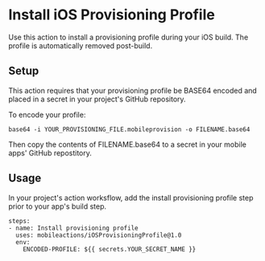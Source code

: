 # Install iOS Provisioning Profile

Use this action to install a provisioning profile during your iOS build. The profile is automatically removed post-build.

## Setup

This action requires that your provisioning profile be BASE64 encoded and placed in a secret in your project's GitHub repository.

To encode your profile:

```
base64 -i YOUR_PROVISIONING_FILE.mobileprovision -o FILENAME.base64
```

Then copy the contents of FILENAME.base64 to a secret in your mobile apps' GitHub repostitory. 

## Usage

In your project's action worksflow, add the install provisioning profile step prior to your app's build step.

```
steps:
- name: Install provisioning profile
  uses: mobileactions/iOSProvisioningProfile@1.0
  env:
    ENCODED-PROFILE: ${{ secrets.YOUR_SECRET_NAME }}
```
